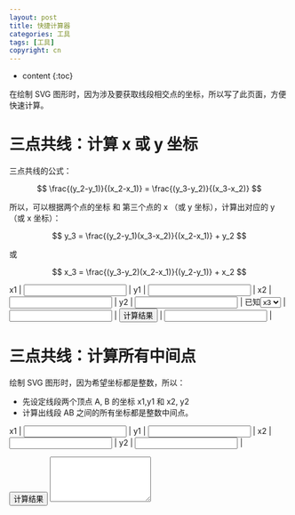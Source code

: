 ```yaml
---
layout: post
title: 快捷计算器
categories: 工具
tags: [工具]
copyright: cn
---
```


* content
{:toc}

<script type="text/javascript" src="{{ site.baseurl }}{% link /js/calc.js %}"></script>

在绘制 SVG 图形时，因为涉及要获取线段相交点的坐标，所以写了此页面，方便快速计算。

# 三点共线：计算 x 或 y 坐标

三点共线的公式：

$$ \frac{(y_2-y_1)}{(x_2-x_1)} = \frac{(y_3-y_2)}{(x_3-x_2)} $$

所以，可以根据两个点的坐标 和 第三个点的 x （或 y 坐标），计算出对应的 y （或 x 坐标）：

$$ y_3 = \frac{(y_2-y_1)(x_3-x_2)}{(x_2-x_1)} + y_2 $$

或

$$ x_3 = \frac{(y_3-y_2)(x_2-x_1)}{(y_2-y_1)} + x_2 $$


x1 | <input id="x1" type="text"/> | y1 | <input id="y1" type="text"/> |
x2 | <input id="x2" type="text"/> | y2 | <input id="y2" type="text"/> |
已知<select id="type"><option selected="selected">x3</option><option>y3</option></select> | <input id="num3" type="text"/> | <input id="calc1" type="button" value="计算结果"/>  | <input id="result" type="text"/> |


# 三点共线：计算所有中间点

绘制 SVG 图形时，因为希望坐标都是整数，所以：

* 先设定线段两个顶点 A, B 的坐标 x1,y1 和 x2, y2
* 计算出线段 AB 之间的所有坐标都是整数中间点。

x1 | <input id="c2x1" type="text"/> | y1 | <input id="c2y1" type="text"/> |
x2 | <input id="c2x2" type="text"/> | y2 | <input id="c2y2" type="text"/> |

<input id="calc2" type="button" value="计算结果"/>

<textarea id="result2" rows="5" cols="20"></textarea>


